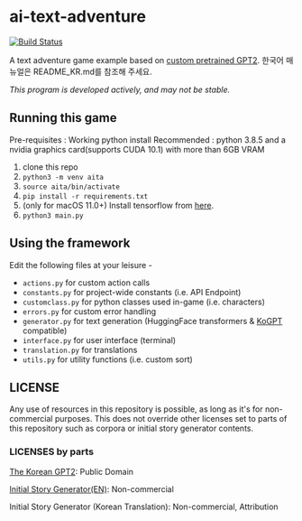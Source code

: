 # ai-text-adventure
[![Build Status](https://img.shields.io/endpoint.svg?url=https%3A%2F%2Factions-badge.atrox.dev%2Fksjae%2Fai-text-adventure%2Fbadge&style=flat)](https://actions-badge.atrox.dev/ksjae/ai-text-adventure/goto)

A text adventure game example based on [custom pretrained GPT2](https://github.com/ksjae/KoGPT). 
한국어 매뉴얼은 README_KR.md를 참조해 주세요.

*This program is developed actively, and may not be stable.*

## Running this game

Pre-requisites : Working python install
Recommended : python 3.8.5 and a nvidia graphics card(supports CUDA 10.1) with more than 6GB VRAM

1. clone this repo
2. ```python3 -m venv aita```
3. ```source aita/bin/activate```
4. ```pip install -r requirements.txt```
5. (only for macOS 11.0+) Install tensorflow from [here](https://github.com/apple/tensorflow_macos/releases).
6. ```python3 main.py```

## Using the framework

Edit the following files at your leisure - 
- ```actions.py``` for custom action calls
- ```constants.py``` for project-wide constants (i.e. API Endpoint)
- ```customclass.py``` for python classes used in-game (i.e. characters)
- ```errors.py``` for custom error handling
- ```generator.py``` for text generation (HuggingFace transformers & [KoGPT](https://github.com/ksjae/KoGPT) compatible)
- ```interface.py``` for user interface (terminal)
- ```translation.py``` for translations
- ```utils.py``` for utility functions (i.e. custom sort)

## LICENSE

Any use of resources in this repository is possible, as long as it's for non-commercial purposes.
This does not override other licenses set to parts of this repository such as corpora or initial story generator contents.

### LICENSES by parts
[The Korean GPT2](https://github.com/ksjae/KoGPT): Public Domain

[Initial Story Generator(EN)](https://blog.reedsy.com): Non-commercial

Initial Story Generator (Korean Translation): Non-commercial, Attribution
